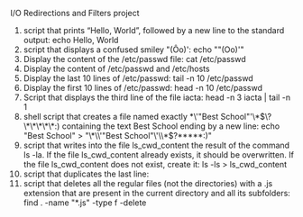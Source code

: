 I/O Redirections and Filters project
1. script that prints “Hello, World”, followed by a new line to the standard output: echo Hello, World
2. script that displays a confused smiley "(Ôo)': echo "\"(Oo)'"
3. Display the content of the /etc/passwd file: cat /etc/passwd
4. Display the content of /etc/passwd and /etc/hosts
5. Display the last 10 lines of /etc/passwd: tail -n 10 /etc/passwd
6. Display the first 10 lines of /etc/passwd: head -n 10 /etc/passwd
7. Script that displays the third line of the file iacta: head -n 3 iacta | tail -n 1
8. shell script that creates a file named exactly \*\\'"Best School"\'\\*$\?\*\*\*\*\*:) containing the text Best School ending by a new line: echo "Best School" > "\*\\'"Best School"\'\\*$\?\*\*\*\*\*:)"
9. script that writes into the file ls_cwd_content the result of the command ls -la. If the file ls_cwd_content already exists, it should be overwritten. If the file ls_cwd_content does not exist, create it: ls -ls > ls_cwd_content
10. script that duplicates the last line:
11. script that deletes all the regular files (not the directories) with a .js extension that are present in the current directory and all its subfolders: find . -name "*.js" -type f -delete

